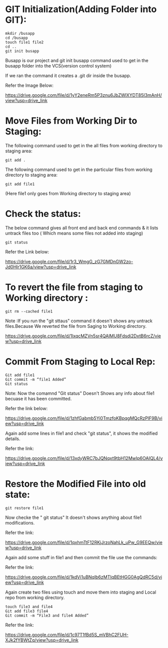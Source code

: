 # GIT Initialization(Adding Folder into GIT):

```
mkdir /busapp
cd /busapp
touch file1 file2
cd ..
git init busapp
```

Busapp is our project and git init busapp command used to get in the busapp folder into the VCS(version control system)

If we ran the command it creates a .git dir inside the busapp.

Refer the Image Below:

https://drive.google.com/file/d/1yY2eneRm5P3znu6JbZWlXYDT85I3mAnH/view?usp=drive_link

# Move Files from Working Dir to Staging:

The following command used to get in the all files from working directory to staging area: 

```
git add .
```
The following command used to get in the particular files from working directory to staging area: 

```
git add file1 
```
(Here file1 only goes from Working directory to staging area)

# Check the status:

The below command gives all front end and back end commands & it lists untrack files too ( Which means some files not added into staging)

```
git status
```

Refer the Link below:

https://drive.google.com/file/d/1r3_WmgG_zG7GMDnGW2zo-Jd0Hlr1GK6a/view?usp=drive_link

# To revert the file from staging to Working directory :

```
git rm --cached file1
```

Note :If you run the "git sttaus" command it doesn't shows any untrack files.Because We reverted the file from Saging to Working directory.

https://drive.google.com/file/d/1lxqcMZVn5sr4QAlMU8Fdsdj2DxtB6rcZ/view?usp=drive_link

# Commit From Staging to Local Rep:


```
Git add file1
Git commit -m “file1 Added”
Git status
```

Note: Now the comamnd "Git status" Doesn't Shows any info about file1 becuase it has been committed.

Refer the link below:

https://drive.google.com/file/d/1zhfGabmb5Yi0TmzfoKBpqgMQcRzPlF9B/view?usp=drive_link

Again add some lines in file1 and check "git status", it shows the modified details.

Refer the link:

https://drive.google.com/file/d/13xdyWRC7bJQNqxt9tbH12MwIp6OAIQL4/view?usp=drive_link

# Restore the Modified File into old state:

```
git restore file1
```

Now checke the " git status" It doesn't shows anything about file1 modifications.

Refer the link:

https://drive.google.com/file/d/1qxhmTtF12RKjJrzoNahLk_uPw_G9EEQw/view?usp=drive_link

Again add some stuff in file1 and then commit the file use the commands:

Refer the link:

https://drive.google.com/file/d/1kdVi1uBNqlb6zMTIqBEtHGG0AgQdRC5d/view?usp=drive_link

Again create two files using touch and move them into staging and Local repo from working directory.

```
touch file3 and file4
Git add file3 file4
Git commit -m “File3 and file4 Added”
```

Refer the link:

https://drive.google.com/file/d/1c97T1fBd5S_mVBhC2FUH-XJk2fYBWtZq/view?usp=drive_link



